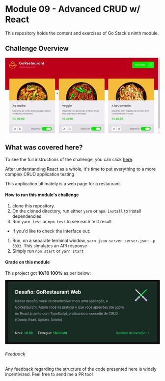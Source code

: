 # Module 09 - Advanced CRUD w/ React

This repository holds the content and exercises of Go Stack's ninth module.

## Challenge Overview

![project's grade](./project_overview.gif)

## What was covered here?

To see the full instructions of the challenge, you can click [here](./project-instructions.md).

After understanding React as a whole, it's time to put everything to a more complex CRUD application testing.

This application ultimately is a web page for a restaurant.

#### How to run this module's challenge

1. clone this repository.
2. On the cloned directory, run either `yarn` or `npm install` to install dependencies
3. Run `yarn test` or `npm test` to see each test result


- If you'd like to check the interface out:

1. Run, on a separate terminal window, `yarn json-server server.json -p 3333`. This simulates an API response
2. Simply run `npm start` or `yarn start`

#### Grade on this module

This project got **10/10 100%** as per below:

![project's grade](./project_grade.png)

###### Feedback

Any feedback regarding the structure of the code presented here is widely incentivized. Feel free to send me a PR too!
